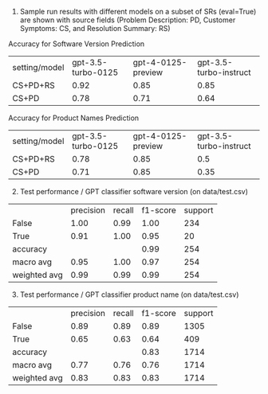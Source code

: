 
1. Sample run results with different models on a subset of SRs (eval=True) are shown with source fields
 (Problem Description: PD, Customer Symptoms: CS, and Resolution Summary: RS)

<table>
<tr> Accuracy for Software Version Prediction </tr>
<tr>
<td>setting/model</td>
<td>gpt-3.5-turbo-0125</td>
<td>gpt-4-0125-preview</td>
<td>gpt-3.5-turbo-instruct</td>
</tr>
<tr>
<td>CS+PD+RS</td>
<td>0.92</td>
<td>0.85</td>
<td>0.85</td>
</tr>
<tr>
<td>CS+PD</td>
<td>0.78</td>
<td>0.71</td>
<td>0.64</td>
</tr>
</table>


<table>
<tr> Accuracy for Product Names Prediction </tr>
<tr>
<td>setting/model</td>
<td>gpt-3.5-turbo-0125</td>
<td>gpt-4-0125-preview</td>
<td>gpt-3.5-turbo-instruct</td>
</tr>
<tr>
<td>CS+PD+RS</td>
<td>0.78</td>
<td>0.85</td>
<td>0.5</td>
</tr>
<tr>
<td>CS+PD</td>
<td>0.71</td>
<td>0.85</td>
<td>0.35</td>
</tr>
</table>






2. Test performance / GPT classifier software version (on data/test.csv)
<table>
<tr> <td></td> <td> precision</td>    <td>recall</td> <td> f1-score</td>   <td>support </td></tr>

<tr><td>       False</td>    <td>   1.00  </td>  <td>  0.99  </td>   <td> 1.00   </td>   <td> 234</td></tr>
<tr><td>        True</td>    <td>   0.91  </td>   <td> 1.00  </td>  <td>  0.95  </td>   <td>   20</td></tr>

<tr><td>    accuracy </td>     <td></td></td>    <td></td>             <td>         0.99  </td>   <td>  254</td></tr>
   
<tr><td>   macro avg</td>    <td>   0.95 </td>   <td>  1.00 </td>    <td> 0.97 </td>   <td>   254</td></tr>
   
<tr><td>weighted avg </td>   <td>   0.99  </td>   <td> 0.99 </td>  <td>   0.99</td>     <td>  254</td></tr>

</table>

3. Test performance / GPT classifier product name (on data/test.csv)
<table>
<tr> <td></td> <td> precision</td>    <td>recall</td> <td> f1-score</td>   <td>support </td></tr>

<tr><td>       False</td>    <td>   0.89  </td>  <td>  0.89  </td>   <td> 0.89   </td>   <td> 1305</td></tr>
<tr><td>        True</td>    <td>   0.65  </td>   <td> 0.63  </td>  <td>  0.64  </td>   <td>   409</td></tr>

<tr><td>    accuracy </td>     <td></td></td>    <td></td>             <td>         0.83  </td>   <td>  1714</td></tr>
   
<tr><td>   macro avg</td>    <td>   0.77 </td>   <td>  0.76 </td>    <td> 0.76 </td>   <td>   1714</td></tr>
   
<tr><td>weighted avg </td>   <td>   0.83  </td>   <td> 0.83 </td>  <td>   0.83</td>     <td>  1714</td></tr>

</table>

